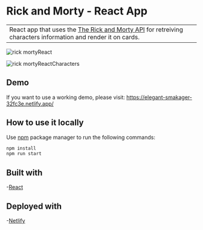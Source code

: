 # Rick and Morty - React App

<table>
<tr>
<td>
 React app that uses the <a href="https://rickandmortyapi.com">The Rick and Morty API</a> for retreiving characters information and render it on cards.
</td>
</tr>
</table>

![rick mortyReact](https://user-images.githubusercontent.com/40191465/193706314-76f7f2cf-9ed5-48f6-9763-d60c1deee62b.PNG)

![rick mortyReactCharacters](https://user-images.githubusercontent.com/40191465/193707069-41ce37dd-96c8-42c6-baf1-d5bfd87d0682.PNG)

## Demo

If you want to use a working demo, please visit: https://elegant-smakager-32fc3e.netlify.app/

## How to use it locally

Use [npm](https://www.npmjs.com/) package manager to run the following commands:

```bash
npm install
npm run start
```

## Built with

-[React](https://es.reactjs.org/)

## Deployed with

-[Netlify](https://www.netlify.com/)
